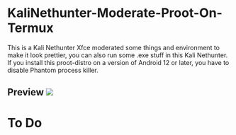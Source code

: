 # KaliNethunter-Moderate-Proot-On-Termux
This is a Kali Nethunter Xfce moderated some things and environment to make it look prettier, you can also run some .exe stuff in this Kali Nethunter. If you install this proot-distro on a version of Android 12 or later, you have to disable Phantom process killer.

## Preview ![](https://github.com/Sota4Ever/KaliNethunter-Moderate-Proot-On-Termux/blob/main/KaliNethunter-Moderate-Proot-On-Termux-Kali.png)

# To Do
